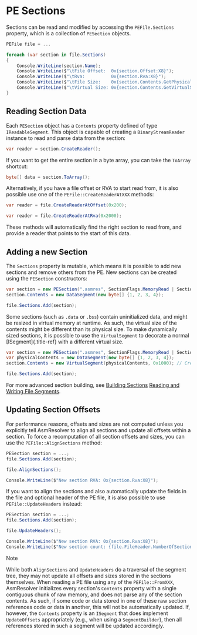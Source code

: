 # PE Sections

Sections can be read and modified by accessing the `PEFile.Sections`
property, which is a collection of `PESection` objects.

``` csharp
PEFile file = ...

foreach (var section in file.Sections)
{
    Console.WriteLine(section.Name);
    Console.WriteLine($"\tFile Offset:  0x{section.Offset:X8}");
    Console.WriteLine($"\tRva:          0x{section.Rva:X8}");
    Console.WriteLine($"\tFile Size:    0x{section.Contents.GetPhysicalSize():X8}");
    Console.WriteLine($"\tVirtual Size: 0x{section.Contents.GetVirtualSize():X8}");
}
```

## Reading Section Data

Each `PESection` object has a `Contents` property defined of type
`IReadableSegment`. This object is capable of creating a
`BinaryStreamReader` instance to read and parse data from the section:

``` csharp
var reader = section.CreateReader();
```

If you want to get the entire section in a byte array, you can take the
`ToArray` shortcut:

``` csharp
byte[] data = section.ToArray();
```

Alternatively, if you have a file offset or RVA to start read from, it
is also possible use one of the `PEFile::CreateReaderAtXXX` methods:

``` csharp
var reader = file.CreateReaderAtOffset(0x200);
```

``` csharp
var reader = file.CreateReaderAtRva(0x2000);
```

These methods will automatically find the right section to read from,
and provide a reader that points to the start of this data.

## Adding a new Section

The `Sections` property is mutable, which means it is possible to add
new sections and remove others from the PE. New sections can be created
using the `PESection` constructors:

``` csharp
var section = new PESection(".asmres", SectionFlags.MemoryRead | SectionFlags.ContentInitializedData);
section.Contents = new DataSegment(new byte[] {1, 2, 3, 4});

file.Sections.Add(section);
```

Some sections (such as `.data` or `.bss`) contain uninitialized data,
and might be resized in virtual memory at runtime. As such, the virtual
size of the contents might be different than its physical size. To make
dynamically sized sections, it is possible to use the `VirtualSegment`
to decorate a normal [ISegment]{.title-ref} with a different virtual
size.

``` csharp
var section = new PESection(".asmres", SectionFlags.MemoryRead | SectionFlags.ContentUninitializedData);
var physicalContents = new DataSegment(new byte[] {1, 2, 3, 4});
section.Contents = new VirtualSegment(physicalContents, 0x1000); // Create a new segment with a virtual size of 0x1000 bytes.

file.Sections.Add(section);
```

For more advanced section building, see
[Building Sections](/guides/peimage/pe-building.html#building-sections)
[Reading and Writing File Segments](../core/segments.md).

## Updating Section Offsets

For performance reasons, offsets and sizes are not computed unless you
explicitly tell AsmResolver to align all sections and update all offsets
within a section. To force a recomputation of all section offsets and
sizes, you can use the `PEFile::AlignSections` method:

``` csharp
PESection section = ...;    
file.Sections.Add(section);

file.AlignSections();

Console.WriteLine($"New section RVA: 0x{section.Rva:X8}");
```

If you want to align the sections and also automatically update the
fields in the file and optional header of the PE file, it is also
possible to use `PEFile::UpdateHeaders` instead:

``` csharp
PESection section = ...;    
file.Sections.Add(section);

file.UpdateHeaders();

Console.WriteLine($"New section RVA: 0x{section.Rva:X8}");
Console.WriteLine($"New section count: {file.FileHeader.NumberOfSections}");
```

> [!NOTE]
> While both `AlignSections` and `UpdateHeaders` do a traversal of the
> segment tree, they may not update all offsets and sizes stored in the
> sections themselves. When reading a PE file using any of the
> `PEFile::FromXXX`, AsmResolver initializes every section\'s `Contents`
> property with a single contiguous chunk of raw memory, and does not
> parse any of the section contents. As such, if some code or data stored
> in one of these raw section references code or data in another, this
> will not be automatically updated. If, however, the `Contents` property
> is an `ISegment` that does implement `UpdateOffsets` appropriately
> (e.g., when using a `SegmentBuilder`), then all references stored in
> such a segment will be updated accordingly.